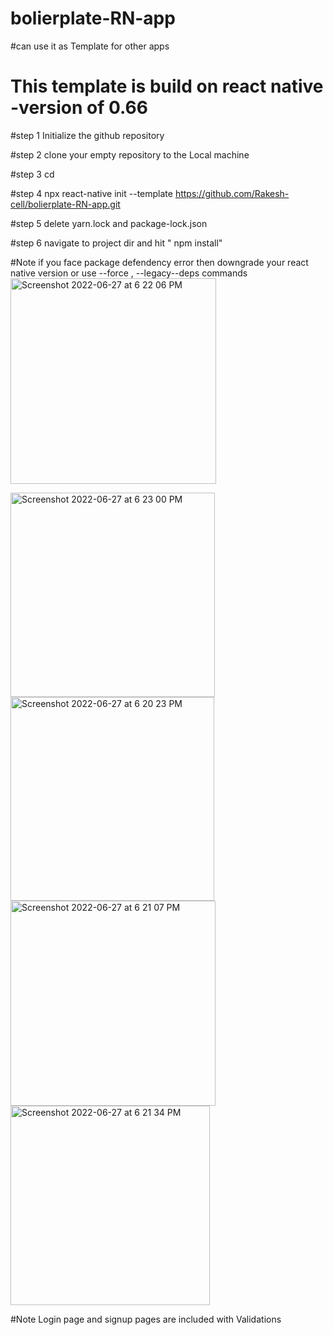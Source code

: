 # bolierplate-RN-app
#can use it as Template for other apps 
# This template is build on react native -version of 0.66

#step 1
Initialize the github repository

#step 2
clone your empty repository to the Local machine

#step 3
cd <your repository folder>

#step 4
npx react-native init <your new project name>  --template https://github.com/Rakesh-cell/bolierplate-RN-app.git 

#step 5
delete yarn.lock and package-lock.json 

#step 6
navigate to project dir and hit " npm install"

#Note if you face package defendency error then downgrade your react native version or use --force , --legacy--deps commands
<img width="329" alt="Screenshot 2022-06-27 at 6 22 06 PM" src="https://user-images.githubusercontent.com/55280274/175946333-9bca46f5-35b7-47fc-b0ea-9cf59b88a59c.png">

<img width="327" alt="Screenshot 2022-06-27 at 6 23 00 PM" src="https://user-images.githubusercontent.com/55280274/175946969-84f629ec-8f4e-44d9-a15a-153c69db534a.png">
  
<img width="326" alt="Screenshot 2022-06-27 at 6 20 23 PM" src="https://user-images.githubusercontent.com/55280274/175947045-fd67b76d-916d-4b6d-ae80-281d03892785.png">
  
<img width="328" alt="Screenshot 2022-06-27 at 6 21 07 PM" src="https://user-images.githubusercontent.com/55280274/175947081-54871529-5529-4d39-86d0-b06f4930a0af.png">
  
<img width="319" alt="Screenshot 2022-06-27 at 6 21 34 PM" src="https://user-images.githubusercontent.com/55280274/175947377-db19a731-cf34-4692-b059-fccf88d3b5c4.png">

#Note Login page and signup pages are included with Validations

